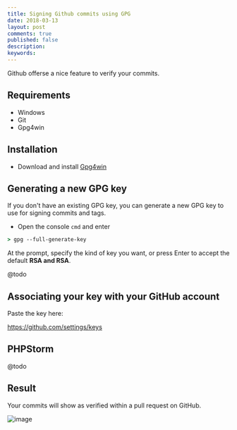```yaml
---
title: Signing Github commits using GPG
date: 2018-03-13
layout: post
comments: true
published: false
description: 
keywords: 
---
```


Github offerse a nice feature to verify your commits. 

## Requirements

* Windows
* Git
* Gpg4win

## Installation

* Download and install [Gpg4win](https://www.gpg4win.org/)

## Generating a new GPG key

If you don't have an existing GPG key, you can generate a new GPG key to use for signing commits and tags.

* Open the console `cmd` and enter

```cmd
> gpg --full-generate-key
```

At the prompt, specify the kind of key you want, or press Enter to accept the default **RSA and RSA**.

@todo

## Associating your key with your GitHub account

Paste the key here:

https://github.com/settings/keys


## PHPStorm

@todo

## Result

Your commits will show as verified within a pull request on GitHub.

![image](https://user-images.githubusercontent.com/781074/37349116-fce920ea-26d5-11e8-94ad-5ec85f517318.png)